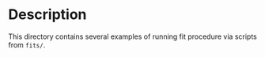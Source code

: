 # Description

This directory contains several examples of running fit procedure via scripts from `fits/`.
